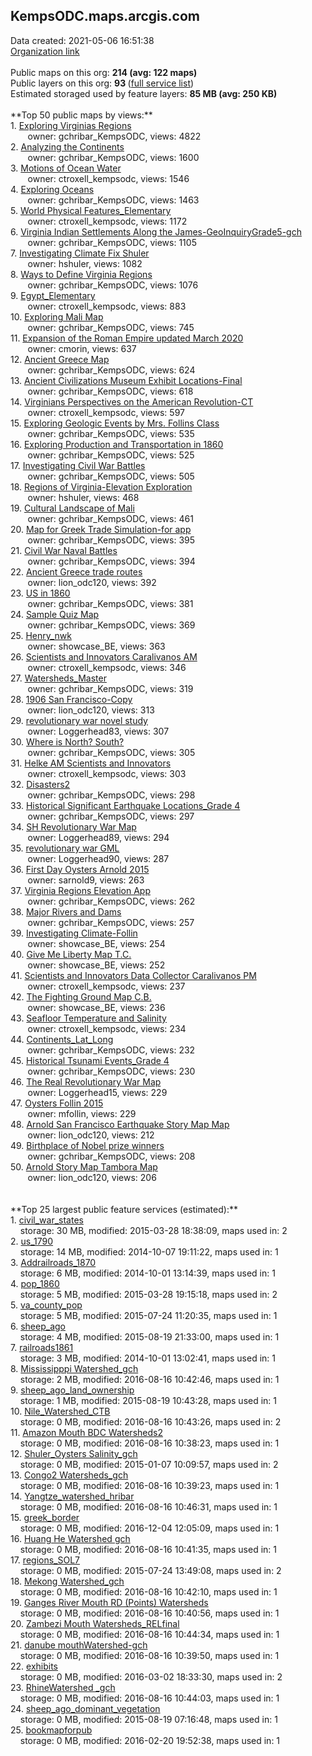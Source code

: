 <h2>KempsODC.maps.arcgis.com</h2> Data created: 2021-05-06 16:51:38 <br /><a target='new' href='https://KempsODC.maps.arcgis.com'>Organization link</a><br /><br />Public maps on this org: <b>214 (avg: 122 maps)</b><br />Public layers on this org: <b>93 </b>(<a target='new' href='https://services.arcgis.com/nFXg5SbskEHIHraQ/ArcGIS/rest/services'>full service list</a>)<br />Estimated storaged used by feature layers: <b>85 MB (avg: 250 KB)</b><br /><br />**Top 50 public maps by views:**<br />  1. <a target='new' href='https://www.arcgis.com/home/item.html?id=d9b5b684ae02499d902de9c7ad936f3e'>Exploring Virginias Regions</a> <br />  &nbsp;&nbsp;&nbsp;&nbsp; &nbsp;&nbsp;owner: gchribar_KempsODC, views: 4822<br />  2. <a target='new' href='https://www.arcgis.com/home/item.html?id=be0b6a2ee0ae4cc797df265ee8ef8e2a'>Analyzing the Continents</a> <br />  &nbsp;&nbsp;&nbsp;&nbsp; &nbsp;&nbsp;owner: gchribar_KempsODC, views: 1600<br />  3. <a target='new' href='https://www.arcgis.com/home/item.html?id=73158d89c55f43589db17eb9b85985ca'> Motions of Ocean Water</a> <br />  &nbsp;&nbsp;&nbsp;&nbsp; &nbsp;&nbsp;owner: ctroxell_kempsodc, views: 1546<br />  4. <a target='new' href='https://www.arcgis.com/home/item.html?id=2cd29b6b4cf649beb249c1e0499734ec'>Exploring Oceans</a> <br />  &nbsp;&nbsp;&nbsp;&nbsp; &nbsp;&nbsp;owner: gchribar_KempsODC, views: 1463<br />  5. <a target='new' href='https://www.arcgis.com/home/item.html?id=ab815bf14160488c8e9ee562be75509f'>World Physical Features_Elementary</a> <br />  &nbsp;&nbsp;&nbsp;&nbsp; &nbsp;&nbsp;owner: ctroxell_kempsodc, views: 1172<br />  6. <a target='new' href='https://www.arcgis.com/home/item.html?id=fe79e134c5d44b6790bb2625623e7848'>Virginia Indian Settlements Along the James-GeoInquiryGrade5-gch</a> <br />  &nbsp;&nbsp;&nbsp;&nbsp; &nbsp;&nbsp;owner: gchribar_KempsODC, views: 1105<br />  7. <a target='new' href='https://www.arcgis.com/home/item.html?id=964922748f3648559c9f8123a8646ce2'>Investigating Climate Fix Shuler</a> <br />  &nbsp;&nbsp;&nbsp;&nbsp; &nbsp;&nbsp;owner: hshuler, views: 1082<br />  8. <a target='new' href='https://www.arcgis.com/home/item.html?id=75224397f1df4782b89d791a3c6ca388'>Ways to Define Virginia Regions</a> <br />  &nbsp;&nbsp;&nbsp;&nbsp; &nbsp;&nbsp;owner: gchribar_KempsODC, views: 1076<br />  9. <a target='new' href='https://www.arcgis.com/home/item.html?id=3625afe1794049c6be5d712947f4f542'>Egypt_Elementary</a> <br />  &nbsp;&nbsp;&nbsp;&nbsp; &nbsp;&nbsp;owner: ctroxell_kempsodc, views: 883<br />  10. <a target='new' href='https://www.arcgis.com/home/item.html?id=7671910b9edd4589b39fa840161de321'>Exploring Mali Map</a> <br />  &nbsp;&nbsp;&nbsp;&nbsp; &nbsp;&nbsp;owner: gchribar_KempsODC, views: 745<br />  11. <a target='new' href='https://www.arcgis.com/home/item.html?id=f8f9b7c7fd5d4d268592c7fb6c8d2caf'>Expansion of the Roman Empire updated March 2020</a> <br />  &nbsp;&nbsp;&nbsp;&nbsp; &nbsp;&nbsp;owner: cmorin, views: 637<br />  12. <a target='new' href='https://www.arcgis.com/home/item.html?id=26d48c4fe70f438d95ef083fe40c92ae'>Ancient Greece Map</a> <br />  &nbsp;&nbsp;&nbsp;&nbsp; &nbsp;&nbsp;owner: gchribar_KempsODC, views: 624<br />  13. <a target='new' href='https://www.arcgis.com/home/item.html?id=7813c310cf084d699bc443062b89d739'>Ancient Civilizations Museum Exhibit Locations-Final</a> <br />  &nbsp;&nbsp;&nbsp;&nbsp; &nbsp;&nbsp;owner: gchribar_KempsODC, views: 618<br />  14. <a target='new' href='https://www.arcgis.com/home/item.html?id=f17f1184f15f4d76a0fa3d64761c0f1e'>Virginians Perspectives on the American Revolution-CT</a> <br />  &nbsp;&nbsp;&nbsp;&nbsp; &nbsp;&nbsp;owner: ctroxell_kempsodc, views: 597<br />  15. <a target='new' href='https://www.arcgis.com/home/item.html?id=56389518e32c433886714da685755023'>Exploring Geologic Events by Mrs. Follins Class</a> <br />  &nbsp;&nbsp;&nbsp;&nbsp; &nbsp;&nbsp;owner: gchribar_KempsODC, views: 535<br />  16. <a target='new' href='https://www.arcgis.com/home/item.html?id=287b61759bea434d8019c3293921e885'>Exploring Production and Transportation  in 1860</a> <br />  &nbsp;&nbsp;&nbsp;&nbsp; &nbsp;&nbsp;owner: gchribar_KempsODC, views: 525<br />  17. <a target='new' href='https://www.arcgis.com/home/item.html?id=bc5a181fb8614641aaa3ec3455d4714d'>Investigating Civil War Battles</a> <br />  &nbsp;&nbsp;&nbsp;&nbsp; &nbsp;&nbsp;owner: gchribar_KempsODC, views: 505<br />  18. <a target='new' href='https://www.arcgis.com/home/item.html?id=d6e229e2470c4f97be08ccf51c8ba3bf'>Regions of Virginia-Elevation Exploration</a> <br />  &nbsp;&nbsp;&nbsp;&nbsp; &nbsp;&nbsp;owner: hshuler, views: 468<br />  19. <a target='new' href='https://www.arcgis.com/home/item.html?id=fa385a007a28467eb08b3c3be1b33c5d'>Cultural Landscape of Mali</a> <br />  &nbsp;&nbsp;&nbsp;&nbsp; &nbsp;&nbsp;owner: gchribar_KempsODC, views: 461<br />  20. <a target='new' href='https://www.arcgis.com/home/item.html?id=4a665e1018f44af2a9444e8c23b5177d'>Map for Greek Trade Simulation-for app</a> <br />  &nbsp;&nbsp;&nbsp;&nbsp; &nbsp;&nbsp;owner: gchribar_KempsODC, views: 395<br />  21. <a target='new' href='https://www.arcgis.com/home/item.html?id=7cd93b11ce2646e3a3decf586cb0eec2'>Civil War Naval Battles</a> <br />  &nbsp;&nbsp;&nbsp;&nbsp; &nbsp;&nbsp;owner: gchribar_KempsODC, views: 394<br />  22. <a target='new' href='https://www.arcgis.com/home/item.html?id=daf2d79f09554960856ba8611852dea3'>Ancient Greece trade routes</a> <br />  &nbsp;&nbsp;&nbsp;&nbsp; &nbsp;&nbsp;owner: lion_odc120, views: 392<br />  23. <a target='new' href='https://www.arcgis.com/home/item.html?id=872bf7bb15264bfba2ae564b23568a14'>US in 1860</a> <br />  &nbsp;&nbsp;&nbsp;&nbsp; &nbsp;&nbsp;owner: gchribar_KempsODC, views: 381<br />  24. <a target='new' href='https://www.arcgis.com/home/item.html?id=32435a825e814440bda8272a9f4de190'>Sample Quiz Map</a> <br />  &nbsp;&nbsp;&nbsp;&nbsp; &nbsp;&nbsp;owner: gchribar_KempsODC, views: 369<br />  25. <a target='new' href='https://www.arcgis.com/home/item.html?id=d295b611d5ec4abc9d46436bf9d959cc'>Henry_nwk</a> <br />  &nbsp;&nbsp;&nbsp;&nbsp; &nbsp;&nbsp;owner: showcase_BE, views: 363<br />  26. <a target='new' href='https://www.arcgis.com/home/item.html?id=2fb17ea4daf14aa6917e67fd09680b33'>Scientists and Innovators Caralivanos AM</a> <br />  &nbsp;&nbsp;&nbsp;&nbsp; &nbsp;&nbsp;owner: ctroxell_kempsodc, views: 346<br />  27. <a target='new' href='https://www.arcgis.com/home/item.html?id=1d7e994d3d8e4920a3cddc83f6dfda73'>Watersheds_Master</a> <br />  &nbsp;&nbsp;&nbsp;&nbsp; &nbsp;&nbsp;owner: gchribar_KempsODC, views: 319<br />  28. <a target='new' href='https://www.arcgis.com/home/item.html?id=999ab000a1524dbbb1357ac1d634a024'>1906 San Francisco-Copy</a> <br />  &nbsp;&nbsp;&nbsp;&nbsp; &nbsp;&nbsp;owner: lion_odc120, views: 313<br />  29. <a target='new' href='https://www.arcgis.com/home/item.html?id=668aad88cf884c6f9f123766b774e737'>revolutionary war novel study</a> <br />  &nbsp;&nbsp;&nbsp;&nbsp; &nbsp;&nbsp;owner: Loggerhead83, views: 307<br />  30. <a target='new' href='https://www.arcgis.com/home/item.html?id=edd71ae90b414b46aa6011f78c68201a'>Where is North? South?</a> <br />  &nbsp;&nbsp;&nbsp;&nbsp; &nbsp;&nbsp;owner: gchribar_KempsODC, views: 305<br />  31. <a target='new' href='https://www.arcgis.com/home/item.html?id=41b807ea6c234af6822f3ae8e1f7df8c'>Helke AM Scientists and Innovators</a> <br />  &nbsp;&nbsp;&nbsp;&nbsp; &nbsp;&nbsp;owner: ctroxell_kempsodc, views: 303<br />  32. <a target='new' href='https://www.arcgis.com/home/item.html?id=af12d450699540a29d052950adade5a3'>Disasters2</a> <br />  &nbsp;&nbsp;&nbsp;&nbsp; &nbsp;&nbsp;owner: gchribar_KempsODC, views: 298<br />  33. <a target='new' href='https://www.arcgis.com/home/item.html?id=3361f8bda219463885b0de4ace72bce9'>Historical Significant Earthquake Locations_Grade 4</a> <br />  &nbsp;&nbsp;&nbsp;&nbsp; &nbsp;&nbsp;owner: gchribar_KempsODC, views: 297<br />  34. <a target='new' href='https://www.arcgis.com/home/item.html?id=68624010911f44f0ad7784f397e1e392'>SH Revolutionary War Map</a> <br />  &nbsp;&nbsp;&nbsp;&nbsp; &nbsp;&nbsp;owner: Loggerhead89, views: 294<br />  35. <a target='new' href='https://www.arcgis.com/home/item.html?id=036f565a32fc431a8baa1e002c8efbde'>revolutionary war GML</a> <br />  &nbsp;&nbsp;&nbsp;&nbsp; &nbsp;&nbsp;owner: Loggerhead90, views: 287<br />  36. <a target='new' href='https://www.arcgis.com/home/item.html?id=9df7514af8f34c26b3a8d385421be31d'>First Day Oysters Arnold 2015</a> <br />  &nbsp;&nbsp;&nbsp;&nbsp; &nbsp;&nbsp;owner: sarnold9, views: 263<br />  37. <a target='new' href='https://www.arcgis.com/home/item.html?id=785c25d598944eb7b08fffa957242359'>Virginia Regions Elevation App</a> <br />  &nbsp;&nbsp;&nbsp;&nbsp; &nbsp;&nbsp;owner: gchribar_KempsODC, views: 262<br />  38. <a target='new' href='https://www.arcgis.com/home/item.html?id=3b5d216c2d6949e08ae9e8b6009d4ace'>Major Rivers and Dams</a> <br />  &nbsp;&nbsp;&nbsp;&nbsp; &nbsp;&nbsp;owner: gchribar_KempsODC, views: 257<br />  39. <a target='new' href='https://www.arcgis.com/home/item.html?id=f2ecf5ea1dfd4b04b8b9e68dc03f3418'>Investigating Climate-Follin</a> <br />  &nbsp;&nbsp;&nbsp;&nbsp; &nbsp;&nbsp;owner: showcase_BE, views: 254<br />  40. <a target='new' href='https://www.arcgis.com/home/item.html?id=480b9907856440c3b0963f4912cc781e'>Give Me Liberty Map T.C.</a> <br />  &nbsp;&nbsp;&nbsp;&nbsp; &nbsp;&nbsp;owner: showcase_BE, views: 252<br />  41. <a target='new' href='https://www.arcgis.com/home/item.html?id=f0e39d72f515475895193171abf97c37'>Scientists and Innovators Data Collector Caralivanos PM</a> <br />  &nbsp;&nbsp;&nbsp;&nbsp; &nbsp;&nbsp;owner: ctroxell_kempsodc, views: 237<br />  42. <a target='new' href='https://www.arcgis.com/home/item.html?id=1e1bbc1097f54e36a7c1a0eb211a524b'>The Fighting Ground Map C.B.</a> <br />  &nbsp;&nbsp;&nbsp;&nbsp; &nbsp;&nbsp;owner: showcase_BE, views: 236<br />  43. <a target='new' href='https://www.arcgis.com/home/item.html?id=775bb8ab57c9405f846f3efb1d318fcc'>Seafloor Temperature and Salinity</a> <br />  &nbsp;&nbsp;&nbsp;&nbsp; &nbsp;&nbsp;owner: ctroxell_kempsodc, views: 234<br />  44. <a target='new' href='https://www.arcgis.com/home/item.html?id=89ba42b218c14c93aba240676458b3a7'>Continents_Lat_Long</a> <br />  &nbsp;&nbsp;&nbsp;&nbsp; &nbsp;&nbsp;owner: gchribar_KempsODC, views: 232<br />  45. <a target='new' href='https://www.arcgis.com/home/item.html?id=06c98c8596f84d80af196b08790daf25'>Historical Tsunami Events_Grade 4</a> <br />  &nbsp;&nbsp;&nbsp;&nbsp; &nbsp;&nbsp;owner: gchribar_KempsODC, views: 230<br />  46. <a target='new' href='https://www.arcgis.com/home/item.html?id=a3bf6153f9a04f63a9cba5da76a2e874'>The Real Revolutionary War Map</a> <br />  &nbsp;&nbsp;&nbsp;&nbsp; &nbsp;&nbsp;owner: Loggerhead15, views: 229<br />  47. <a target='new' href='https://www.arcgis.com/home/item.html?id=4759431af0b9402ba57345a18ed91e3b'>Oysters Follin 2015</a> <br />  &nbsp;&nbsp;&nbsp;&nbsp; &nbsp;&nbsp;owner: mfollin, views: 229<br />  48. <a target='new' href='https://www.arcgis.com/home/item.html?id=ab749e27329c46129e28c563fd2c5edf'>Arnold San Francisco Earthquake Story Map Map</a> <br />  &nbsp;&nbsp;&nbsp;&nbsp; &nbsp;&nbsp;owner: lion_odc120, views: 212<br />  49. <a target='new' href='https://www.arcgis.com/home/item.html?id=0cd964c7bd8a4a8588dd8fb7a10f8b4e'>Birthplace of Nobel prize winners</a> <br />  &nbsp;&nbsp;&nbsp;&nbsp; &nbsp;&nbsp;owner: gchribar_KempsODC, views: 208<br />  50. <a target='new' href='https://www.arcgis.com/home/item.html?id=2b26fcc373b64f4f82ec8f53231e1b5f'>Arnold Story Map Tambora Map</a> <br />  &nbsp;&nbsp;&nbsp;&nbsp; &nbsp;&nbsp;owner: lion_odc120, views: 206<br /><br /><br />**Top 25 largest public feature services (estimated):**<br /> 1. <a target='new' href='https://www.arcgis.com/home/item.html?id=bc9a9339d8694309ab69c35c2c7657d0'>civil_war_states</a><br /> &nbsp;&nbsp;&nbsp;&nbsp;storage: 30 MB, modified: 2015-03-28 18:38:09, maps used in: 2<br /> 2. <a target='new' href='https://www.arcgis.com/home/item.html?id=cc07073a062c42e1b155a841de9bbe49'>us_1790</a><br /> &nbsp;&nbsp;&nbsp;&nbsp;storage: 14 MB, modified: 2014-10-07 19:11:22, maps used in: 1<br /> 3. <a target='new' href='https://www.arcgis.com/home/item.html?id=8eaff7dee5624d7fbbca26a4d3d25f13'>Addrailroads_1870</a><br /> &nbsp;&nbsp;&nbsp;&nbsp;storage: 6 MB, modified: 2014-10-01 13:14:39, maps used in: 1<br /> 4. <a target='new' href='https://www.arcgis.com/home/item.html?id=9e47fffbe3e54432bae7d4f296befd59'>pop_1860</a><br /> &nbsp;&nbsp;&nbsp;&nbsp;storage: 5 MB, modified: 2015-03-28 19:15:18, maps used in: 2<br /> 5. <a target='new' href='https://www.arcgis.com/home/item.html?id=0142c9b4082e43808921e7d66d69348c'>va_county_pop</a><br /> &nbsp;&nbsp;&nbsp;&nbsp;storage: 5 MB, modified: 2015-07-24 11:20:35, maps used in: 1<br /> 6. <a target='new' href='https://www.arcgis.com/home/item.html?id=de73c10162654919ac8edd7f37cbe4a0'>sheep_ago</a><br /> &nbsp;&nbsp;&nbsp;&nbsp;storage: 4 MB, modified: 2015-08-19 21:33:00, maps used in: 1<br /> 7. <a target='new' href='https://www.arcgis.com/home/item.html?id=9d58b5bd2d0742c39cefaa6ac0f41cf6'>railroads1861</a><br /> &nbsp;&nbsp;&nbsp;&nbsp;storage: 3 MB, modified: 2014-10-01 13:02:41, maps used in: 1<br /> 8. <a target='new' href='https://www.arcgis.com/home/item.html?id=beab9a773d7d4de6aa5b606de9309489'>Mississipppi Watershed_gch</a><br /> &nbsp;&nbsp;&nbsp;&nbsp;storage: 2 MB, modified: 2016-08-16 10:42:46, maps used in: 1<br /> 9. <a target='new' href='https://www.arcgis.com/home/item.html?id=17a9a9e2594e42289c852ca9217ec908'>sheep_ago_land_ownership</a><br /> &nbsp;&nbsp;&nbsp;&nbsp;storage: 1 MB, modified: 2015-08-19 10:43:28, maps used in: 1<br /> 10. <a target='new' href='https://www.arcgis.com/home/item.html?id=51cdd77b49304db68be3c2bf209853ed'>Nile_Watershed_CTB</a><br /> &nbsp;&nbsp;&nbsp;&nbsp;storage: 0 MB, modified: 2016-08-16 10:43:26, maps used in: 2<br /> 11. <a target='new' href='https://www.arcgis.com/home/item.html?id=701dc089d3b94202975038776d9f3ccc'>Amazon Mouth BDC  Watersheds2</a><br /> &nbsp;&nbsp;&nbsp;&nbsp;storage: 0 MB, modified: 2016-08-16 10:38:23, maps used in: 1<br /> 12. <a target='new' href='https://www.arcgis.com/home/item.html?id=b54f643792a943048b6364ad5691e946'>Shuler_Oysters Salinity_gch</a><br /> &nbsp;&nbsp;&nbsp;&nbsp;storage: 0 MB, modified: 2015-01-07 10:09:57, maps used in: 2<br /> 13. <a target='new' href='https://www.arcgis.com/home/item.html?id=eaabfc9cdeb541a79781d8e08e54018a'>Congo2  Watersheds_gch</a><br /> &nbsp;&nbsp;&nbsp;&nbsp;storage: 0 MB, modified: 2016-08-16 10:39:23, maps used in: 1<br /> 14. <a target='new' href='https://www.arcgis.com/home/item.html?id=5c884ee2407945d5933f2c961479eadb'>Yangtze_watershed_hribar</a><br /> &nbsp;&nbsp;&nbsp;&nbsp;storage: 0 MB, modified: 2016-08-16 10:46:31, maps used in: 1<br /> 15. <a target='new' href='https://www.arcgis.com/home/item.html?id=8e3a7367920b499984bf4ae099e17abf'>greek_border</a><br /> &nbsp;&nbsp;&nbsp;&nbsp;storage: 0 MB, modified: 2016-12-04 12:05:09, maps used in: 1<br /> 16. <a target='new' href='https://www.arcgis.com/home/item.html?id=15c6da7adc9e4c4f962294361436be07'>Huang He Watershed gch</a><br /> &nbsp;&nbsp;&nbsp;&nbsp;storage: 0 MB, modified: 2016-08-16 10:41:35, maps used in: 1<br /> 17. <a target='new' href='https://www.arcgis.com/home/item.html?id=759935ed2e2b434b94f61796ce55079e'>regions_SOL7</a><br /> &nbsp;&nbsp;&nbsp;&nbsp;storage: 0 MB, modified: 2015-07-24 13:49:08, maps used in: 2<br /> 18. <a target='new' href='https://www.arcgis.com/home/item.html?id=4df438dd7d224ed49dfe20beccf441f2'>Mekong Watershed_gch</a><br /> &nbsp;&nbsp;&nbsp;&nbsp;storage: 0 MB, modified: 2016-08-16 10:42:10, maps used in: 1<br /> 19. <a target='new' href='https://www.arcgis.com/home/item.html?id=a73600d280384f3980929a74591d17a2'>Ganges River Mouth RD (Points) Watersheds</a><br /> &nbsp;&nbsp;&nbsp;&nbsp;storage: 0 MB, modified: 2016-08-16 10:40:56, maps used in: 1<br /> 20. <a target='new' href='https://www.arcgis.com/home/item.html?id=af27da4276864f39938899af27524136'>Zambezi Mouth  Watersheds_RELfinal</a><br /> &nbsp;&nbsp;&nbsp;&nbsp;storage: 0 MB, modified: 2016-08-16 10:44:34, maps used in: 1<br /> 21. <a target='new' href='https://www.arcgis.com/home/item.html?id=0f99420d90bc4b4a9a94ad7fe0d3ee03'>danube mouthWatershed-gch</a><br /> &nbsp;&nbsp;&nbsp;&nbsp;storage: 0 MB, modified: 2016-08-16 10:39:50, maps used in: 1<br /> 22. <a target='new' href='https://www.arcgis.com/home/item.html?id=e13c1579f8d243b9a0474adb797550df'>exhibits</a><br /> &nbsp;&nbsp;&nbsp;&nbsp;storage: 0 MB, modified: 2016-03-02 18:33:30, maps used in: 2<br /> 23. <a target='new' href='https://www.arcgis.com/home/item.html?id=b813feab064349ad9b1d4f8a12eb6468'>RhineWatershed _gch</a><br /> &nbsp;&nbsp;&nbsp;&nbsp;storage: 0 MB, modified: 2016-08-16 10:44:03, maps used in: 1<br /> 24. <a target='new' href='https://www.arcgis.com/home/item.html?id=3310e41c0b9c4e329f66a32972421fee'>sheep_ago_dominant_vegetation</a><br /> &nbsp;&nbsp;&nbsp;&nbsp;storage: 0 MB, modified: 2015-08-19 07:16:48, maps used in: 1<br /> 25. <a target='new' href='https://www.arcgis.com/home/item.html?id=fe4663e1a6fe4c08855e01eac50192be'>bookmapforpub</a><br /> &nbsp;&nbsp;&nbsp;&nbsp;storage: 0 MB, modified: 2016-02-20 19:52:38, maps used in: 1<br />